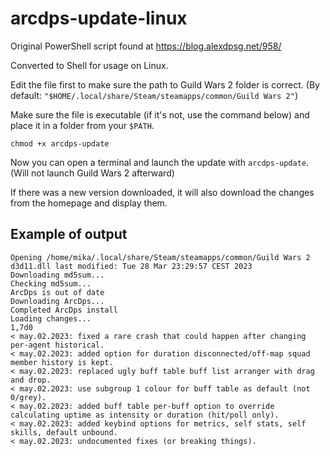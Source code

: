 # arcdps-update-linux

Original PowerShell script found at https://blog.alexdpsg.net/958/

Converted to Shell for usage on Linux.

Edit the file first to make sure the path to Guild Wars 2 folder is correct. (By default: `"$HOME/.local/share/Steam/steamapps/common/Guild Wars 2"`)

Make sure the file is executable (if it's not, use the command below) and place it in a folder from your `$PATH`.
```
chmod +x arcdps-update
``` 

Now you can open a terminal and launch the update with `arcdps-update`. (Will not launch Guild Wars 2 afterward)

If there was a new version downloaded, it will also download the changes from the homepage and display them.

## Example of output
```
Opening /home/mika/.local/share/Steam/steamapps/common/Guild Wars 2
d3d11.dll last modified: Tue 28 Mar 23:29:57 CEST 2023
Downloading md5sum...
Checking md5sum...
ArcDps is out of date
Downloading ArcDps...
Completed ArcDps install
Loading changes...
1,7d0
< may.02.2023: fixed a rare crash that could happen after changing per-agent historical.
< may.02.2023: added option for duration disconnected/off-map squad member history is kept.
< may.02.2023: replaced ugly buff table buff list arranger with drag and drop.
< may.02.2023: use subgroup 1 colour for buff table as default (not 0/grey).
< may.02.2023: added buff table per-buff option to override calculating uptime as intensity or duration (hit/poll only).
< may.02.2023: added keybind options for metrics, self stats, self skills, default unbound.
< may.02.2023: undocumented fixes (or breaking things).
```
